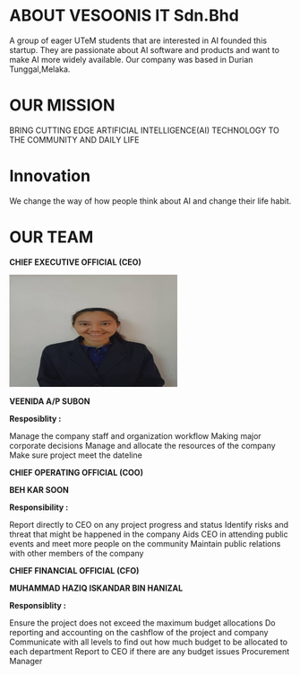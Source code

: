 # ABOUT VESOONIS IT Sdn.Bhd
A group of eager UTeM students that are interested in AI founded this startup. They are passionate about AI software and products and want to make AI more widely available. Our company was based in Durian Tunggal,Melaka.

# OUR MISSION
BRING CUTTING EDGE ARTIFICIAL INTELLIGENCE(AI) TECHNOLOGY TO THE COMMUNITY AND DAILY LIFE

# Innovation
We change the way of how people think about AI and change their life habit.

# OUR TEAM
**CHIEF EXECUTIVE OFFICIAL (CEO)**

<img src="/assets/nieda.jpg" width="300" height="200" />

**VEENIDA A/P SUBON**

**Resposiblity :**

Manage the company staff and organization workflow
Making major corporate decisions
Manage and allocate the resources of the company
Make sure project meet the dateline

**CHIEF OPERATING OFFICIAL (COO)**



**BEH KAR SOON**

**Responsibility :**

Report directly to CEO on any project progress and status
Identify risks and threat that might be happened in the company
Aids CEO in attending public events and meet more people on the community
Maintain public relations with other members of the company


**CHIEF FINANCIAL OFFICIAL (CFO)**



**MUHAMMAD HAZIQ ISKANDAR BIN HANIZAL**

**Responsiblity :**

Ensure the project does not exceed the maximum budget allocations
Do reporting and accounting on the cashflow of the project and company
Communicate with all levels to find out how much budget to be allocated to each department
Report to CEO if there are any budget issues
Procurement Manager
